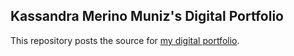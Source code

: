 ## Kassandra Merino Muniz's Digital Portfolio

This repository posts the source for [my digital portfolio](https://kassandramerinomuniz.github.io/Portfolio).
